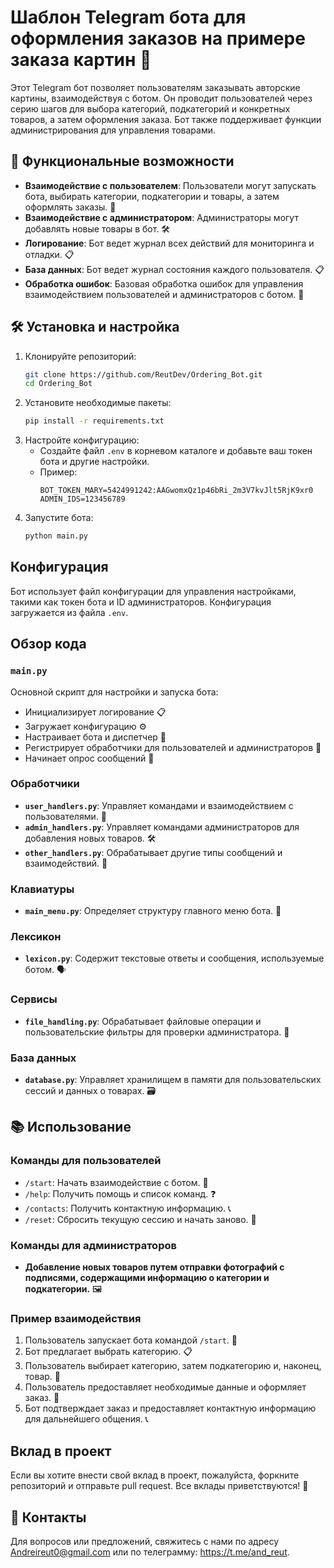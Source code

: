 # Шаблон Telegram бота для оформления заказов на примере заказа картин 🎨

Этот Telegram бот позволяет пользователям заказывать авторские картины, взаимодействуя с ботом. Он проводит пользователей через серию шагов для выбора категорий, подкатегорий и конкретных товаров, а затем оформления заказа. Бот также поддерживает функции администрирования для управления товарами.

## 🌟 Функциональные возможности

- **Взаимодействие с пользователем**: Пользователи могут запускать бота, выбирать категории, подкатегории и товары, а затем оформлять заказы. 🛒
- **Взаимодействие с администратором**: Администраторы могут добавлять новые товары в бот. 🛠️
- **Логирование**: Бот ведет журнал всех действий для мониторинга и отладки. 📋
- **База данных**: Бот ведет журнал состояния каждого пользователя. 📋
- **Обработка ошибок**: Базовая обработка ошибок для управления взаимодействием пользователей и администраторов с ботом. 🚨

## 🛠️ Установка и настройка

1. Клонируйте репозиторий:
    ```sh
    git clone https://github.com/ReutDev/Ordering_Bot.git
    cd Ordering_Bot
    ```
2. Установите необходимые пакеты:
    ```sh
    pip install -r requirements.txt
    ```
3. Настройте конфигурацию:
    - Создайте файл `.env` в корневом каталоге и добавьте ваш токен бота и другие настройки.
    - Пример:
      ```env
      BOT_TOKEN_MARY=5424991242:AAGwomxQz1p46bRi_2m3V7kvJlt5RjK9xr0
      ADMIN_IDS=123456789
      ```
4. Запустите бота:
    ```sh
    python main.py
    ```

## Конфигурация

Бот использует файл конфигурации для управления настройками, такими как токен бота и ID администраторов. Конфигурация загружается из файла `.env`.

## Обзор кода

### `main.py`

Основной скрипт для настройки и запуска бота:
- Инициализирует логирование 📋
- Загружает конфигурацию ⚙️
- Настраивает бота и диспетчер 🤖
- Регистрирует обработчики для пользователей и администраторов 👥
- Начинает опрос сообщений 📨

### Обработчики

- **`user_handlers.py`**: Управляет командами и взаимодействием с пользователями. 👤
- **`admin_handlers.py`**: Управляет командами администраторов для добавления новых товаров. 🛠️
- **`other_handlers.py`**: Обрабатывает другие типы сообщений и взаимодействий. 💬

### Клавиатуры

- **`main_menu.py`**: Определяет структуру главного меню бота. 📜

### Лексикон

- **`lexicon.py`**: Содержит текстовые ответы и сообщения, используемые ботом. 🗣️

### Сервисы

- **`file_handling.py`**: Обрабатывает файловые операции и пользовательские фильтры для проверки администратора. 📂

### База данных

- **`database.py`**: Управляет хранилищем в памяти для пользовательских сессий и данных о товарах. 🗃️

## 📚 Использование

### Команды для пользователей

- `/start`: Начать взаимодействие с ботом. 🚀
- `/help`: Получить помощь и список команд. ❓
- `/contacts`: Получить контактную информацию. 📞
- `/reset`: Сбросить текущую сессию и начать заново. 🔄

### Команды для администраторов

- **Добавление новых товаров путем отправки фотографий с подписями, содержащими информацию о категории и подкатегории.** 🖼️

### Пример взаимодействия

1. Пользователь запускает бота командой `/start`. 🚀
2. Бот предлагает выбрать категорию. 📋
3. Пользователь выбирает категорию, затем подкатегорию и, наконец, товар. 🎨
4. Пользователь предоставляет необходимые данные и оформляет заказ. 📝
5. Бот подтверждает заказ и предоставляет контактную информацию для дальнейшего общения. 📞

## Вклад в проект

Если вы хотите внести свой вклад в проект, пожалуйста, форкните репозиторий и отправьте pull request. Все вклады приветствуются! 🤝

## 📧 Контакты
Для вопросов или предложений, свяжитесь с нами по адресу Andreireut0@gmail.com или по телеграмму: https://t.me/and_reut.
